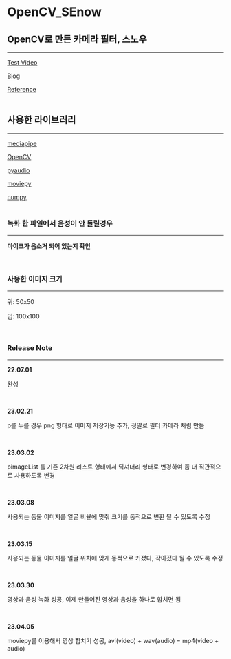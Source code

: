 # OpenCV_SEnow

## OpenCV로 만든 카메라 필터, 스노우
---

[Test Video](https://youtu.be/sYYX3Na88J "My Youtube")<br>

[Blog](https://blog.naver.com/tmvmffpsej/222795649596 "My Blog")<br>

[Reference](https://youtu.be/XK3eU9egll8)<br><br>

## 사용한 라이브러리
---

[mediapipe](https://pypi.org/project/mediapipe)<br>

[OpenCV](https://pypi.org/project/opencv-python)<br>

[pyaudio](https://pypi.org/project/PyAudio)<br>

[moviepy](https://pypi.org/project/moviepy)<br>

[numpy](https://pypi.org/project/numpy)<br><br>

### 녹화 한 파일에서 음성이 안 들릴경우

---

<p><strong>마이크가 음소거 되어 있는지 확인</strong></p><br>

### 사용한 이미지 크기

---

<p>귀: 50x50</p>
<p>입: 100x100</p><br>

### Release Note

---
<strong>22.07.01</strong>

<p>완성</p><br>

<strong>23.02.21</strong>

<p>p를 누를 경우 png 형태로 이미지 저장기능 추가, 정말로 필터 카메라 처럼 만듬</p><br>

<strong>23.03.02</strong>

<p>pimageList 를 기존 2차원 리스트 형태에서 딕셔너리 형태로 변경하여 좀 더 직관적으로 사용하도록 변경</p><br>

<strong>23.03.08</strong>

<p>사용되는 동물 이미지를 얼굴 비율에 맞춰 크기를 동적으로 변환 될 수 있도록 수정</p><br>

<strong>23.03.15</strong>

<p>사용되는 동물 이미지를 얼굴 위치에 맞게 동적으로 커졌다, 작아졌다 될 수 있도록 수정</p><br>

<strong>23.03.30</strong>

<p>영상과 음성 녹화 성공, 이제 만들어진 영상과 음성을 하나로 합치면 됨</p><br>

<strong>23.04.05</strong>

<p>moviepy를 이용해서 영상 합치기 성공, avi(video) + wav(audio) = mp4(video + audio)</p><br>